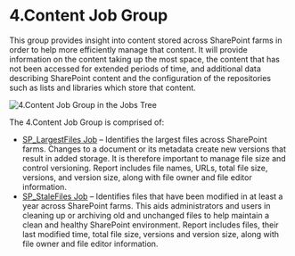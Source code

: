 # 4.Content Job Group

This group provides insight into content stored across SharePoint farms in order to help more
efficiently manage that content. It will provide information on the content taking up the most
space, the content that has not been accessed for extended periods of time, and additional data
describing SharePoint content and the configuration of the repositories such as lists and libraries
which store that content.

![4.Content Job Group in the Jobs Tree](/img/product_docs/accessanalyzer/12.0/solutions/sharepoint/content/contentjobstree.webp)

The 4.Content Job Group is comprised of:

- [SP_LargestFiles Job](/docs/accessanalyzer/12.0/solutions/sharepoint/content/sp_largestfiles.md) – Identifies the largest files across SharePoint farms.
  Changes to a document or its metadata create new versions that result in added storage. It is
  therefore important to manage file size and control versioning. Report includes file names, URLs,
  total file size, versions, and version size, along with file owner and file editor information.
- [SP_StaleFiles Job](/docs/accessanalyzer/12.0/solutions/sharepoint/content/sp_stalefiles.md) – Identifies files that have been modified in at least a
  year across SharePoint farms. This aids administrators and users in cleaning up or archiving old
  and unchanged files to help maintain a clean and healthy SharePoint environment. Report includes
  files, their last modified time, total file size, versions and version size, along with file owner
  and file editor information.
